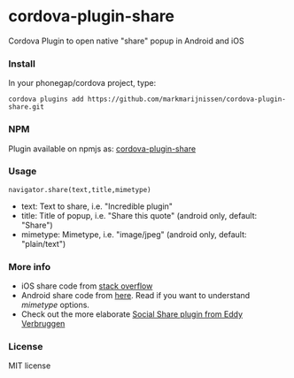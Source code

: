 cordova-plugin-share
====================

Cordova Plugin to open native "share" popup in Android and iOS

### Install

In your phonegap/cordova project, type:

`cordova plugins add https://github.com/markmarijnissen/cordova-plugin-share.git`

### NPM

Plugin available on npmjs as: [cordova-plugin-share](https://www.npmjs.com/package/cordova-plugin-share)

### Usage

`navigator.share(text,title,mimetype)`

* text: Text to share, i.e. "Incredible plugin"
* title: Title of popup, i.e. "Share this quote" (android only, default: "Share")
* mimetype: Mimetype, i.e. "image/jpeg" (android only, default: "plain/text")

### More info

* iOS share code from [stack overflow](http://stackoverflow.com/questions/12546574/using-apple-icons-with-ios-6)
* Android share code from [here](http://developer.android.com/training/sharing/send.html). Read if you want to understand *mimetype* options.
* Check out the more elaborate [Social Share plugin from Eddy Verbruggen](https://github.com/EddyVerbruggen/SocialSharing-PhoneGap-Plugin/)

### License

MIT license

